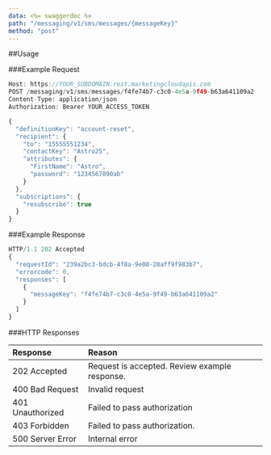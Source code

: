 ```yaml
---
data: <%= swaggerdoc %>
path: "/messaging/v1/sms/messages/{messageKey}"
method: "post"
---
```

##Usage

###Example Request
```js
Host: https://YOUR_SUBDOMAIN.rest.marketingcloudapis.com
POST /messaging/v1/sms/messages/f4fe74b7-c3c0-4e5a-9f49-b63a641109a2
Content-Type: application/json
Authorization: Bearer YOUR_ACCESS_TOKEN

{
  "definitionKey": "account-reset",
  "recipient": {
    "to": "15555551234",
    "contactKey": "Astro25",
    "attributes": {
      "FirstName": "Astro",
      "password": "1234567890ab"
    }
  },
  "subscriptions": {
    "resubscribe": true
  }
}
```

###Example Response
```js
HTTP/1.1 202 Accepted
{
  "requestId": "239a2bc3-bdcb-4f8a-9e08-28aff9f983b7",
  "errorcode": 0,
  "responses": [
    {
      "messageKey": "f4fe74b7-c3c0-4e5a-9f49-b63a641109a2"
    }
  ]
}
```

###HTTP Responses
<table class="table table-hover">
<thead align="left">
<tr>
<th>Response</th>
<th>Reason</th>
</tr>
</thead>
<tbody>
<tr>
<td>202 Accepted</td>
<td>Request is accepted. Review example response.</td>
</tr>
<tr>
<td>400 Bad Request</td>
<td>Invalid request</td>
</tr>
<tr>
<td>401 Unauthorized</td>
<td>Failed to pass authorization</td>
</tr>
<tr>
<td>403 Forbidden</td>
<td>Failed to pass authorization.</td>
</tr>
<tr>
<td>500 Server Error</td>
<td>Internal error</td>
</tr>
</tbody>
</table>

